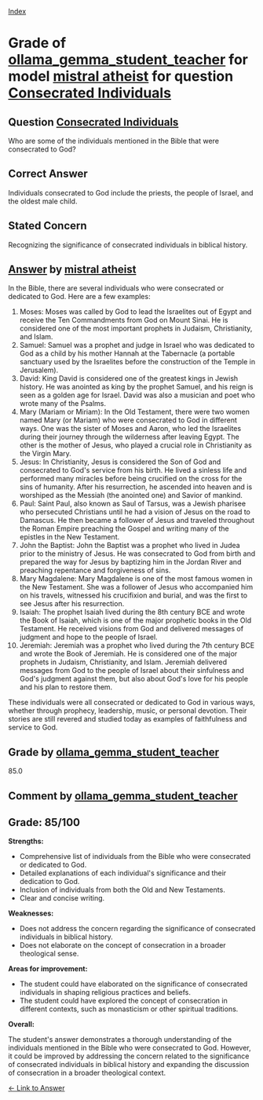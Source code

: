 
[Index](../../../../index.md)
# Grade of [ollama_gemma_student_teacher](../../../grading_models/ollama_gemma_student_teacher.md) for model [mistral atheist](../../../answering_models/mistral_atheist.md) for question [Consecrated Individuals](../../../questions/Consecrated_Individuals.md)

## Question [Consecrated Individuals](../../../questions/Consecrated_Individuals.md)
Who are some of the individuals mentioned in the Bible that were consecrated to God?

## Correct Answer
Individuals consecrated to God include the priests, the people of Israel, and the oldest male child.

## Stated Concern
Recognizing the significance of consecrated individuals in biblical history.

## [Answer](../Consecrated_Individuals.md) by [mistral atheist](../../../answering_models/mistral_atheist.md)
 In the Bible, there are several individuals who were consecrated or dedicated to God. Here are a few examples:

1. Moses: Moses was called by God to lead the Israelites out of Egypt and receive the Ten Commandments from God on Mount Sinai. He is considered one of the most important prophets in Judaism, Christianity, and Islam.
2. Samuel: Samuel was a prophet and judge in Israel who was dedicated to God as a child by his mother Hannah at the Tabernacle (a portable sanctuary used by the Israelites before the construction of the Temple in Jerusalem).
3. David: King David is considered one of the greatest kings in Jewish history. He was anointed as king by the prophet Samuel, and his reign is seen as a golden age for Israel. David was also a musician and poet who wrote many of the Psalms.
4. Mary (Mariam or Miriam): In the Old Testament, there were two women named Mary (or Mariam) who were consecrated to God in different ways. One was the sister of Moses and Aaron, who led the Israelites during their journey through the wilderness after leaving Egypt. The other is the mother of Jesus, who played a crucial role in Christianity as the Virgin Mary.
5. Jesus: In Christianity, Jesus is considered the Son of God and consecrated to God's service from his birth. He lived a sinless life and performed many miracles before being crucified on the cross for the sins of humanity. After his resurrection, he ascended into heaven and is worshiped as the Messiah (the anointed one) and Savior of mankind.
6. Paul: Saint Paul, also known as Saul of Tarsus, was a Jewish pharisee who persecuted Christians until he had a vision of Jesus on the road to Damascus. He then became a follower of Jesus and traveled throughout the Roman Empire preaching the Gospel and writing many of the epistles in the New Testament.
7. John the Baptist: John the Baptist was a prophet who lived in Judea prior to the ministry of Jesus. He was consecrated to God from birth and prepared the way for Jesus by baptizing him in the Jordan River and preaching repentance and forgiveness of sins.
8. Mary Magdalene: Mary Magdalene is one of the most famous women in the New Testament. She was a follower of Jesus who accompanied him on his travels, witnessed his crucifixion and burial, and was the first to see Jesus after his resurrection.
9. Isaiah: The prophet Isaiah lived during the 8th century BCE and wrote the Book of Isaiah, which is one of the major prophetic books in the Old Testament. He received visions from God and delivered messages of judgment and hope to the people of Israel.
10. Jeremiah: Jeremiah was a prophet who lived during the 7th century BCE and wrote the Book of Jeremiah. He is considered one of the major prophets in Judaism, Christianity, and Islam. Jeremiah delivered messages from God to the people of Israel about their sinfulness and God's judgment against them, but also about God's love for his people and his plan to restore them.

These individuals were all consecrated or dedicated to God in various ways, whether through prophecy, leadership, music, or personal devotion. Their stories are still revered and studied today as examples of faithfulness and service to God.

## Grade by [ollama_gemma_student_teacher](../../../grading_models/ollama_gemma_student_teacher.md)
85.0

## Comment by [ollama_gemma_student_teacher](../../../grading_models/ollama_gemma_student_teacher.md)
## Grade: 85/100

**Strengths:**

* Comprehensive list of individuals from the Bible who were consecrated or dedicated to God.
* Detailed explanations of each individual's significance and their dedication to God.
* Inclusion of individuals from both the Old and New Testaments.
* Clear and concise writing.

**Weaknesses:**

* Does not address the concern regarding the significance of consecrated individuals in biblical history.
* Does not elaborate on the concept of consecration in a broader theological sense.

**Areas for improvement:**

* The student could have elaborated on the significance of consecrated individuals in shaping religious practices and beliefs.
* The student could have explored the concept of consecration in different contexts, such as monasticism or other spiritual traditions.

**Overall:**

The student's answer demonstrates a thorough understanding of the individuals mentioned in the Bible who were consecrated to God. However, it could be improved by addressing the concern related to the significance of consecrated individuals in biblical history and expanding the discussion of consecration in a broader theological context.

[&lt;- Link to Answer](../Consecrated_Individuals.md)
